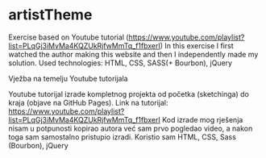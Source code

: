 # artistTheme

Exercise based on Youtube tutorial (https://www.youtube.com/playlist?list=PLqGj3iMvMa4KQZUkRjfwMmTq_f1fbxerI)
In this exercise I first watched the author making this website and then I independently made my solution.
Used technologies: HTML, CSS, SASS(+ Bourbon), jQuery


Vježba na temelju Youtube tutorijala

Youtube tutorijal izrade kompletnog projekta od početka (sketchinga) do kraja (objave na GitHub Pages).
Link na tutorijal: https://www.youtube.com/playlist?list=PLqGj3iMvMa4KQZUkRjfwMmTq_f1fbxerI
Kod izrade mog rješenja nisam u potpunosti kopirao autora već sam prvo pogledao video, a nakon toga sam samostalno pristupio
izradi.
Koristio sam HTML, CSS, Sass (Bourbon), jQuery
